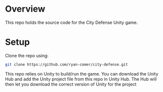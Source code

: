 # Overview
This repo holds the source code for the City Defense Unity game.

# Setup
Clone the repo using:
``` bash
git clone https://github.com/ryan-comer/city-defense.git
```

This repo relies on Unity to build/run the game.  You can download the Unity Hub and add the Unity project file from this repo in Unity Hub.  The Hub will then let you download the correct version of Unity for the project